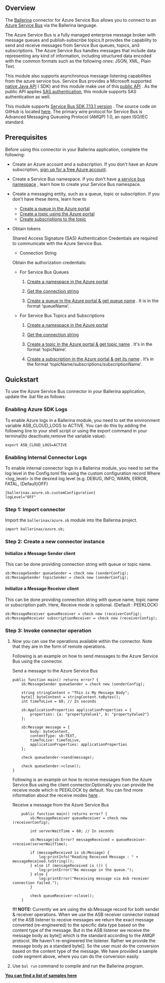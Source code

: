 ## Overview

The [Ballerina](https://ballerina.io/) connector for Azure Service Bus allows you to connect to
an [Azure Service Bus](https://docs.microsoft.com/en-us/azure/service-bus-messaging/) via the Ballerina language.

The Azure Service Bus is a fully managed enterprise message broker with message queues and publish-subscribe topics.It
provides the capability to send and receive messages from Service Bus queues, topics, and subscriptions. The Azure
Service Bus handles messages that include data representing any kind of information, including structured data encoded
with the common formats such as the following ones: JSON, XML, Plain Text.

This module also supports asynchronous message listening capabilities from the azure service bus. Service Bus provides a
Microsoft
supported [native Java API](https://docs.microsoft.com/en-us/java/api/overview/azure/servicebus?view=azure-java-stable) (
SDK) and this module make use of
this [public API](https://docs.microsoft.com/en-us/java/api/overview/azure/servicebus/client?view=azure-java-stable&preserve-view=true)
. As the public API
applies [SAS authentication](https://docs.microsoft.com/en-us/azure/service-bus-messaging/service-bus-sas), this module
supports SAS authentication as well.

This module
supports [Service Bus SDK 7.13.1 version](https://learn.microsoft.com/en-us/java/api/overview/azure/service-bus?view=azure-java-stable#libraries-for-data-access)
. The source code on GitHub is
located [here](https://github.com/Azure/azure-sdk-for-java/tree/main/sdk/servicebus/azure-messaging-servicebus). The
primary wire protocol for Service Bus is Advanced Messaging Queueing Protocol (AMQP) 1.0, an open ISO/IEC standard.

## Prerequisites

Before using this connector in your Ballerina application, complete the following:

* Create an Azure account and a subscription. If you don't have an Azure
  subscription, [sign up for a free Azure account](https://azure.microsoft.com/free/).

* Create a Service Bus namespace. If you don't
  have [a service bus namespace](https://docs.microsoft.com/en-us/azure/service-bus-messaging/service-bus-create-namespace-portal)
  , learn how to create your Service Bus namespace.

* Create a messaging entity, such as a queue, topic or subscription. If you don't have these items, learn how to
    * [Create a queue in the Azure portal](https://docs.microsoft.com/en-us/azure/service-bus-messaging/service-bus-quickstart-portal#create-a-queue-in-the-azure-portal)
    * [Create a topic using the Azure portal](https://docs.microsoft.com/en-us/azure/service-bus-messaging/service-bus-quickstart-topics-subscriptions-portal#create-a-topic-using-the-azure-portal)
    * [Create subscriptions to the topic](https://docs.microsoft.com/en-us/azure/service-bus-messaging/service-bus-quickstart-topics-subscriptions-portal#create-subscriptions-to-the-topic)

* Obtain tokens

  Shared Access Signature (SAS) Authentication Credentials are required to communicate with the Azure Service Bus.
    * Connection String

  Obtain the authorization credentials:
    * For Service Bus Queues

        1. [Create a namespace in the Azure portal](https://docs.microsoft.com/en-us/azure/service-bus-messaging/service-bus-quickstart-portal#create-a-namespace-in-the-azure-portal)

        2. [Get the connection string](https://docs.microsoft.com/en-us/azure/service-bus-messaging/service-bus-quickstart-portal#get-the-connection-string)

        3. [Create a queue in the Azure portal & get queue name](https://docs.microsoft.com/en-us/azure/service-bus-messaging/service-bus-quickstart-portal#create-a-queue-in-the-azure-portal)
           . It is in the format ‘queueName’.

    * For Service Bus Topics and Subscriptions

        1. [Create a namespace in the Azure portal](https://docs.microsoft.com/en-us/azure/service-bus-messaging/service-bus-quickstart-portal#create-a-namespace-in-the-azure-portal)

        2. [Get the connection string](https://docs.microsoft.com/en-us/azure/service-bus-messaging/service-bus-quickstart-portal#get-the-connection-string)

        3. [Create a topic in the Azure portal & get topic name](https://docs.microsoft.com/en-us/azure/service-bus-messaging/service-bus-quickstart-topics-subscriptions-portal#create-a-topic-using-the-azure-portal)
           . It's in the format ‘topicName‘.

        4. [Create a subscription in the Azure portal & get its name](https://docs.microsoft.com/en-us/azure/service-bus-messaging/service-bus-quickstart-topics-subscriptions-portal#create-subscriptions-to-the-topic)
           . It’s in the format ‘topicName/subscriptions/subscriptionName’.

## Quickstart

To use the Azure Service Bus connector in your Ballerina application, update the .bal file as follows:
### Enabling Azure SDK Logs
To enable Azure logs in a Ballerina module, you need to set the environment variable ASB_CLOUD_LOGS to ACTIVE. You can do this by adding the following line to your shell script or using the export command in your terminal(to deactivate,remove the variable value):

`export ASB_CLOUD_LOGS=ACTIVE`

### Enabling Internal Connector Logs
To enable internal connector logs in a Ballerina module, you need to set the log level in the Config.toml file using the  custom configuration record Where <log_level> is the desired log level (e.g. DEBUG, INFO, WARN, ERROR, FATAL, (Default)OFF)

```
[ballerinax.azure.sb.customConfiguration]
logLevel="OFF"
```


### Step 1: Import connector

Import the `ballerinax/azure.sb` module into the Ballerina project.

```ballerina
import ballerinax/azure.sb;
```

### Step 2: Create a new connector instance

#### Initialize a Message Sender client

This can be done providing connection string with queue or topic name.

```ballerina
sb:MessageSender queueSender = check new (senderConfig);
sb:MessageSender topicSender = check new (senderConfig);
```

#### Initialize a Message Receiver client

This can be done providing connection string with queue name, topic name or subscription path. Here, Receive mode is
optional. (Default : PEEKLOCK)

```ballerina
sb:MessageReceiver queueReceiver = check new (receiverConfig);
sb:MessageReceiver subscriptionReceiver = check new (receiverConfig);
```

### Step 3: Invoke connector operation

1. Now you can use the operations available within the connector. Note that they are in the form of remote operations.

   Following is an example on how to send messages to the Azure Service Bus using the connector.

   Send a message to the Azure Service Bus

    ```ballerina
    public function main() returns error? {
        sb:MessageSender queueSender = check new (senderConfig);

        string stringContent = "This is My Message Body"; 
        byte[] byteContent = stringContent.toBytes();
        int timeToLive = 60; // In seconds

        sb:ApplicationProperties applicationProperties = {
            properties: {a: "propertyValue1", b: "propertyValue2"}
        };

        sb:Message message = {
            body: byteContent,
            contentType: sb:TEXT,
            timeToLive: timeToLive,
            applicationProperties: applicationProperties
        };

        check queueSender->send(message);

        check queueSender->close();
    }
    ```

   Following is an example on how to receive messages from the Azure Service Bus using the client connector.Optionally
   you can provide the receive mode which is PEEKLOCK by default. You can find more information about the receive
   modes [here](https://docs.microsoft.com/en-us/java/api/com.microsoft.azure.servicebus.receivemode?view=azure-java-stable)
   .

   Receive a message from the Azure Service Bus

    ```ballerina
        public function main() returns error? {
            sb:MessageReceiver queueReceiver = check new (receiverConfig);

            int serverWaitTime = 60; // In seconds

            sb:Message|sb:Error? messageReceived = queueReceiver->receive(serverWaitTime);

            if (messageReceived is sb:Message) {
                log:printInfo("Reading Received Message : " + messageReceived.toString());
            } else if (messageReceived is ()) {
                log:printError("No message in the queue.");
            } else {
                log:printError("Receiving message via Asb receiver connection failed.");
            }

            check queueReceiver->close();
        }
    ```
    
   **!!! NOTE:**
   Currently we are using the sb:Message record for both sender & receiver operations. When we use the ASB receiver
   connector instead of the ASB listener to receive messages we return the exact message converted (re-engineered) to
   the specific data type based on the content type of the message. But in the ASB listener we receive the message body
   as byte[] which is the standard according to the AMQP protocol. We haven't re-engineered the listener. Rather we
   provide the message body as a standard byte[]. So the user must do the conversion based on the content type of the
   message. We have provided a sample code segment above, where you can do the conversion easily.


2. Use `bal run` command to compile and run the Ballerina program.

**[You can find a list of samples here](https://github.com/ballerina-platform/module-ballerinax-azure-service-bus/tree/main/asb-ballerina/samples)**
